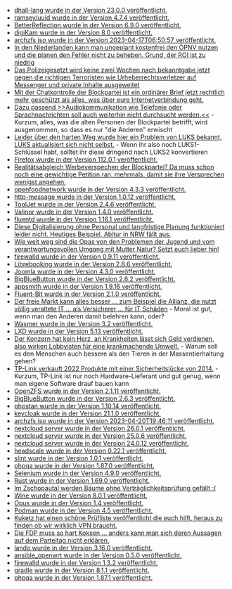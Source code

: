 * [dhall-lang wurde in der Version 23.0.0 veröffentlicht.](https://github.com/dhall-lang/dhall-lang/releases/tag/v23.0.0)
* [ramsey/uuid wurde in der Version 4.7.4 veröffentlicht.](https://github.com/ramsey/uuid/releases/tag/4.7.4)
* [BetterReflection wurde in der Version 6.9.0 veröffentlicht.](https://github.com/Roave/BetterReflection/releases/tag/6.9.0)
* [digiKam wurde in der Version 8.0 veröffentlicht.](https://www.phoronix.com/news/digiKam-8.0-Released)
* [archzfs iso wurde in der Version 2023-04-17T06:50:57 veröffentlicht.](https://archzfs.leibelt.de/)
* [In den Niederlanden kann man ungeplant kostenfrei den ÖPNV nutzen und die planen den Fehler nicht zu beheben. Grund, der ROI ist zu niedrig](http://blog.fefe.de/?ts=9ac419bb)
* [Das Polizeigesetzt wird keine zwei Wochen nach bekanntgabe jetzt gegen die richtigen Terroristen wie Urheberrechtsverletzer auf Messenger und private Inhalte ausgeweitet](http://blog.fefe.de/?ts=9ac4070c)
* [Mit der Chatkontrolle der Blockpartei ist ein ordinärer Brief jetzt rechtlich mehr geschützt als alles, was über eure Internetverbindung geht.](https://www.patrick-breyer.de/chatkontrolle-bundesregierung-hat-das-digitale-briefgeheimnis-auf-dem-gewissen/)
* [Dazu passend >>Audiokommunikation wie Telefonie oder Sprachnachrichten soll auch weiterhin nicht durchsucht werden.<<](https://netzpolitik.org/2023/bundesregierung-innenministerium-setzt-sich-bei-chatkontrolle-durch/) - Kurzum, alles, was die alten Personen der Blockpartei betrifft, wird ausgenommen, so dass es nur "die Anderen" erwischt
* [Leider über den harten Weg wurde hier ein Problem von LUKS bekannt, LUKS aktualisiert sich nicht selbst.](https://mjg59.dreamwidth.org/66429.html) - Wenn ihr also noch LUKS1-Schlüssel habt, solltet ihr diese dringend nach LUKS2 konvertieren
* [Firefox wurde in der Version 112.0.1 veröffentlicht.](https://www.borncity.com/blog/2023/04/18/firefox-112-0-1-freigegeben/)
* [Realitätsabgleich Werbeverspechen der Blockpartei? Da muss schon noch eine gewichtige Petition ran, mehrmals, damit sie ihre Versprechen wenigst angehen.](http://blog.fefe.de/?ts=9ac35dfa)
* [openfoodnetwork wurde in der Version 4.3.3 veröffentlicht.](https://github.com/openfoodfoundation/openfoodnetwork/releases/tag/v4.3.3)
* [http-message wurde in der Version 1.0.12 veröffentlicht.](https://github.com/httpsoft/http-message/releases/tag/1.0.12)
* [ToolJet wurde in der Version 2.4.6 veröffentlicht.](https://github.com/ToolJet/ToolJet/releases/tag/v2.4.6)
* [Valinor wurde in der Version 1.4.0 veröffentlicht.](https://github.com/CuyZ/Valinor/releases/tag/1.4.0)
* [fluentd wurde in der Version 1.16.1 veröffentlicht.](https://github.com/fluent/fluentd/releases/tag/v1.16.1)
* [Diese Digitalisierung ohne Personal und langfristige Planung funktioniert leider nicht. Heutiges Beispiel, Abitur in NRW fällt aus.](http://blog.fefe.de/?ts=9ac03c22)
* [Wie weit weg sind die Opas von den Problemen der Jugend und vom verantwortungsvollen Umgang mit Mutter Natur? Setzt euch lieber hin!](http://blog.fefe.de/?ts=9ac0ad3e)
* [firewalld wurde in der Version 0.9.11 veröffentlicht.](https://github.com/firewalld/firewalld/releases/tag/v0.9.11)
* [Librebooking wurde in der Version 2.8.6 veröffentlicht.](https://github.com/LibreBooking/app/releases/tag/2.8.6)
* [Joomla wurde in der Version 4.3.0 veröffentlicht.](https://github.com/joomla/joomla-cms/releases/tag/4.3.0)
* [BigBlueButton wurde in der Version 2.6.2 veröffentlicht.](https://github.com/bigbluebutton/bigbluebutton/releases/tag/v2.6.2)
* [appsmith wurde in der Version 1.9.16 veröffentlicht.](https://github.com/appsmithorg/appsmith/releases/tag/v1.9.16)
* [Fluent-Bit wurde in der Version 2.1.0 veröffentlicht.](https://github.com/fluent/fluent-bit/releases/tag/v2.1.0)
* [Der freie Markt kann alles besser ... zum Beispiel die Allianz, die nutzt völlig veraltete IT ... als Versicherer ... für IT Schäden](https://www.borncity.com/blog/2023/04/19/allianz-droht-milliarden-risiko-wegen-mangelhafter-it-durch-bafin-auflagen/) - Moral ist gut, wenn man den Anderen damit belehren kann, oder?
* [Wasmer wurde in der Version 3.2 veröffentlicht.](https://www.phoronix.com/news/Wasmer-3.2)
* [LXD wurde in der Version 5.13 veröffentlicht.](https://lwn.net/Articles/929453/)
* [Der Konzern hat kein Herz, an Krankheiten lässt sich Geld verdienen, also wirken Lobbyisten für eine krankmachende Umwelt.](https://lwn.net/Articles/929453/) - Warum soll es den Menschen auch bessere als den Tieren in der Massentierhaltung gehen?
* [TP-Link verkauft 2022 Produkte mit einer Sicherheitslücke von 2014.](http://blog.fefe.de/?ts=9ac13bb4) - Kurzum, TP-Link ist nur noch Hardware-Lieferant und gut genug, wenn man eigene Software drauf bauen kann
* [OpenZFS wurde in der Version 2.1.11 veröffentlicht.](https://github.com/openzfs/zfs/releases/tag/zfs-2.1.11)
* [BigBlueButton wurde in der Version 2.6.3 veröffentlicht.](https://github.com/bigbluebutton/bigbluebutton/releases/tag/v2.6.3)
* [phpstan wurde in der Version 1.10.14 veröffentlicht.](https://github.com/phpstan/phpstan/releases/tag/1.10.14)
* [keycloak wurde in der Version 21.1.0 veröffentlicht.](https://github.com/keycloak/keycloak/releases/tag/21.1.0)
* [archzfs iso wurde in der Version 2023-04-20T19:46:11 veröffentlicht.](https://archzfs.leibelt.de/)
* [nextcloud server wurde in der Version 26.0.1 veröffentlicht.](https://github.com/nextcloud/server/releases/tag/v26.0.1)
* [nextcloud server wurde in der Version 25.0.6 veröffentlicht.](https://github.com/nextcloud/server/releases/tag/v25.0.6)
* [nextcloud server wurde in der Version 24.0.12 veröffentlicht.](https://github.com/nextcloud/server/releases/tag/v24.0.12)
* [headscale wurde in der Version 0.22.1 veröffentlicht.](https://github.com/juanfont/headscale/releases/tag/v0.22.1)
* [slint wurde in der Version 1.0.1 veröffentlicht.](https://github.com/slint-ui/slint/releases/tag/v1.0.1)
* [phpqa wurde in der Version 1.87.0 veröffentlicht.](https://github.com/jakzal/phpqa/releases/tag/v1.87.0)
* [Selenium wurde in der Version 4.9.0 veröffentlicht.](https://github.com/SeleniumHQ/selenium/releases/tag/selenium-4.9.0)
* [Rust wurde in der Version 1.69.0 veröffentlicht.](https://blog.rust-lang.org/2023/04/20/Rust-1.69.0.html)
* [Im Zschopautal werden Bäume ohne Verträglichkeitsprüfung gefällt :(](https://sachsen.nabu.de/news/2023/33265.html)
* [Wine wurde in der Version 8.0.1 veröffentlicht.](https://www.phoronix.com/news/Wine-8.0.1-Released)
* [Opus wurde in der Version 1.4 veröffentlicht.](https://www.phoronix.com/news/Opus-1.4-Released)
* [Podman wurde in der Version 4.5 veröffentlicht.](https://blog.podman.io/2023/04/new-release-podman-v4-5/)
* [Kuketz hat einen schöne Prüfliste veröffentlicht die euch hilft, heraus zu finden ob wir wirklich VPN braucht.](https://www.kuketz-blog.de/brauchst-du-wirklich-ein-vpn/)
* [Die FDP muss so hart Koksen ... anders kann man sich deren Aussagen auf dem Parteitag nicht erklären.](https://blog.fefe.de/?ts=9abdc76f)
* [lando wurde in der Version 3.16.0 veröffentlicht.](https://github.com/lando/lando/releases/tag/v3.16.0)
* [ansible_openwrt wurde in der Version 0.5.0 veröffentlicht.](https://github.com/imp1sh/ansible_openwrt/releases/tag/v0.5.0)
* [firewalld wurde in der Version 1.3.2 veröffentlicht.](https://github.com/firewalld/firewalld/releases/tag/v1.3.2)
* [gradle wurde in der Version 8.1.1 veröffentlicht.](https://github.com/gradle/gradle/releases/tag/v8.1.1)
* [phpqa wurde in der Version 1.87.1 veröffentlicht.](https://github.com/gradle/gradle/releases/tag/v8.1.1)

